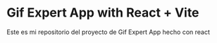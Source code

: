 # Gif Expert App with React + Vite

Este es mi repositorio del proyecto de Gif Expert App hecho con react
